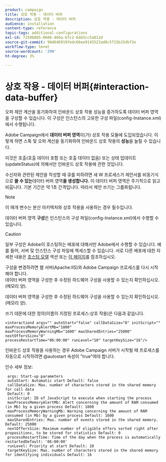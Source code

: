 ```yaml
---
product: campaign
title: 상호 작용 - 데이터 버퍼
description: 상호 작용 - 데이터 버퍼
audience: installation
content-type: reference
topic-tags: additional-configurations
exl-id: 7250b885-0606-466a-bfc2-6dd3cc5a012d
source-git-commit: 98d646919fedc66ee9145522ad0c5f15b25dbf2e
workflow-type: tm+mt
source-wordcount: '299'
ht-degree: 3%

---
```


# 상호 작용 - 데이터 버퍼{#interaction-data-buffer}

오퍼 제안 계산을 동기화하여 인바운드 상호 작용 성능을 증가하도록 데이터 버퍼 영역을 구성할 수 있습니다. 이 구성은 인스턴스의 고유한 구성 파일(config-Instance.xml)에서 수행됩니다.

Adobe Campaign에서 **데이터 버퍼 영역**&#x200B;이(가) 상호 작용 모듈에 도입되었습니다. 이렇게 하면 스톡 및 오퍼 계산을 동기화하여 인바운드 상호 작용의 **성능**&#x200B;을 늘릴 수 있습니다.

이것은 호출(호출 데이터 포함 또는 호출 데이터 없음) 또는 상태 업데이트(updateStatus)에 의해서만 인바운드 상호 작용에 관한 것입니다.

수신자와 관련된 제안을 작성할 때 큐를 피하려면 새 W 프로세스가 제안서를 비동기식으로 **쓸 수 있는**&#x200B;데이터 버퍼 영역&#x200B;**을 생성합니다.** 이 데이터 버퍼 영역은 주기적으로 읽고 비웁니다. 기본 기간은 약 1초 간격입니다. 따라서 제안 쓰기는 그룹화됩니다.

>[!NOTE]
>
>이 매개 변수는 분산 아키텍처와 상호 작용을 사용하는 경우 필수입니다.

데이터 버퍼 영역 **구성**&#x200B;은 인스턴스의 구성 파일(config-Instance.xml)에서 수행할 수 있습니다.

>[!CAUTION]
>
>일부 구성은 Adobe이 호스팅하는 배포에 대해서만 Adobe에서 수행할 수 있습니다. 예를 들어, 서버 및 인스턴스 구성 파일에 액세스할 수 있습니다. 서로 다른 배포에 대한 자세한 내용은 [호스팅 모델](../../installation/using/hosting-models.md) 섹션 또는 [이 페이지](../../installation/using/capability-matrix.md)를 참조하십시오.
>
>구성을 변경하려면 웹 서버(Apache:IIS)와 Adobe Campaign 프로세스를 다시 시작해야 합니다.\
>데이터 버퍼 영역을 구성한 후 수정된 하드웨어 구성을 사용할 수 있는지 확인하십시오. (메모리 양).


데이터 버퍼 영역을 구성한 후 수정된 하드웨어 구성을 사용할 수 있는지 확인하십시오. (메모리 양).

쓰기 데몬에 대한 정의(이름이 지정된 프로세스:상호 작용)은 다음과 같습니다.

```
<interactiond args="" autoStart="false" callDataSize="0" initScript="" maxProcessMemoryAlertMb="1800"
maxProcessMemoryWarningMb="1600" maxSharedEntries="25000" nextOffersSize="0"
processRestartTime="06:00:00" runLevel="10" targetKeySize="16"/>
```

인바운드 상호 작용을 사용하는 경우 Adobe Campaign 서버가 시작될 때 프로세스를 자동으로 시작하려면 @autostart 속성이 &quot;true&quot;여야 합니다.

인수 세부 정보:

```
 args: Start-up parameters 
 autoStart: Automatic start Default: false 
 callDataSize: Max. number of characters stored in the shared memory for call data
 Default: 0 
 initScript: ID of JavaScript to execute when starting the process 
 maxProcessMemoryAlertMb: Alert concerning the amount of RAM consumed (in Mb) by a given process Default: 1800 
 maxProcessMemoryWarningMb: Warning concerning the amount of RAM consumed (in Mb) by a given process Default: 1600 
 maxSharedEntries: Max. number of events stored in the shared memory. Default: 25000 
 nextOffersSize: Maximum number of eligible offers sorted right after propositions, to be stored for statistics Default: 0 
 processRestartTime: Time of the day when the process is automatically restartedDefault: '06:00:00' 
 runLevel: Priority at start Default: 10 
 targetKeySize: Max. number of characters stored in the shared memory for identifying individuals Default: 16 
```
